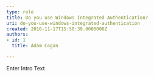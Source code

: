 ```yaml
---
type: rule
title: Do you use Windows Integrated Authentication?
uri: do-you-use-windows-integrated-authentication
created: 2016-11-17T15:50:39.0000000Z
authors:
- id: 1
  title: Adam Cogan

---
```




<span class='intro'> Enter Intro Text </span>




